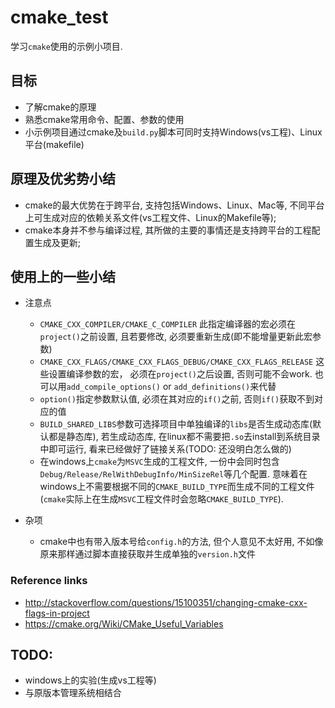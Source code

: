 # cmake_test
学习`cmake`使用的示例小项目.  

## 目标
- 了解cmake的原理  
- 熟悉cmake常用命令、配置、参数的使用
- 小示例项目通过cmake及`build.py`脚本可同时支持Windows(vs工程)、Linux平台(makefile)  

## 原理及优劣势小结  
- cmake的最大优势在于跨平台, 支持包括Windows、Linux、Mac等, 不同平台上可生成对应的依赖关系文件(vs工程文件、Linux的Makefile等);   
- cmake本身并不参与编译过程, 其所做的主要的事情还是支持跨平台的工程配置生成及更新;  

## 使用上的一些小结  
- 注意点  
  - `CMAKE_CXX_COMPILER/CMAKE_C_COMPILER` 此指定编译器的宏必须在`project()`之前设置, 且若要修改, 必须要重新生成(即不能增量更新此宏参数)  
  - `CMAKE_CXX_FLAGS/CMAKE_CXX_FLAGS_DEBUG/CMAKE_CXX_FLAGS_RELEASE` 这些设置编译参数的宏， 必须在`project()`之后设置, 否则可能不会work. 也可以用`add_compile_options()` or `add_definitions()`来代替     
  - `option()`指定参数默认值, 必须在其对应的`if()`之前, 否则`if()`获取不到对应的值   
  - `BUILD_SHARED_LIBS`参数可选择项目中单独编译的`libs`是否生成动态库(默认都是静态库), 若生成动态库, 在linux都不需要把`.so`去install到系统目录中即可运行, 看来已经做好了链接关系(TODO: 还没明白怎么做的)   
  - 在windows上`cmake`为`MSVC`生成的工程文件, 一份中会同时包含`Debug/Release/RelWithDebugInfo/MinSizeRel`等几个配置. 意味着在windows上不需要根据不同的`CMAKE_BUILD_TYPE`而生成不同的工程文件(`cmake`实际上在生成`MSVC`工程文件时会忽略`CMAKE_BUILD_TYPE`).  

- 杂项  
  - cmake中也有带入版本号给`config.h`的方法, 但个人意见不太好用, 不如像原来那样通过脚本直接获取并生成单独的`version.h`文件  

### Reference links   
- http://stackoverflow.com/questions/15100351/changing-cmake-cxx-flags-in-project  
- https://cmake.org/Wiki/CMake_Useful_Variables  

## TODO:  
- windows上的实验(生成vs工程等)  
- 与原版本管理系统相结合  
